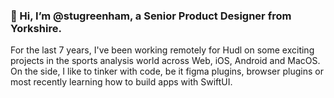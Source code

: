 ### 👋 Hi, I’m @stugreenham, a Senior Product Designer from Yorkshire. 
For the last 7 years, I've been working remotely for Hudl on some exciting projects in the sports analysis world across Web, iOS, Android and MacOS. On the side, I like to tinker with code, be it figma plugins, browser plugins or most recently learning how to build apps with SwiftUI.
